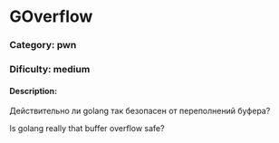 # GOverflow

### Category: pwn
### Dificulty: medium

#### Description:
Действительно ли golang так безопасен от переполнений буфера?

Is golang really that buffer overflow safe?
